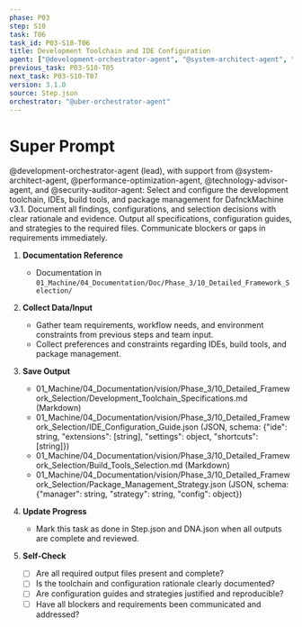 ```yaml
---
phase: P03
step: S10
task: T06
task_id: P03-S10-T06
title: Development Toolchain and IDE Configuration
agent: ["@development-orchestrator-agent", "@system-architect-agent", "@performance-optimization-agent", "@technology-advisor-agent", "@security-auditor-agent"]
previous_task: P03-S10-T05
next_task: P03-S10-T07
version: 3.1.0
source: Step.json
orchestrator: "@uber-orchestrator-agent"
---
```


# Super Prompt
@development-orchestrator-agent (lead), with support from @system-architect-agent, @performance-optimization-agent, @technology-advisor-agent, and @security-auditor-agent: Select and configure the development toolchain, IDEs, build tools, and package management for DafnckMachine v3.1. Document all findings, configurations, and selection decisions with clear rationale and evidence. Output all specifications, configuration guides, and strategies to the required files. Communicate blockers or gaps in requirements immediately.

1. **Documentation Reference**
   - Documentation in  `01_Machine/04_Documentation/Doc/Phase_3/10_Detailed_Framework_Selection/`

2. **Collect Data/Input**
   - Gather team requirements, workflow needs, and environment constraints from previous steps and team input.
   - Collect preferences and constraints regarding IDEs, build tools, and package management.

3. **Save Output**
   - 01_Machine/04_Documentation/vision/Phase_3/10_Detailed_Framework_Selection/Development_Toolchain_Specifications.md (Markdown)
   - 01_Machine/04_Documentation/vision/Phase_3/10_Detailed_Framework_Selection/IDE_Configuration_Guide.json (JSON, schema: {"ide": string, "extensions": [string], "settings": object, "shortcuts": [string]})
   - 01_Machine/04_Documentation/vision/Phase_3/10_Detailed_Framework_Selection/Build_Tools_Selection.md (Markdown)
   - 01_Machine/04_Documentation/vision/Phase_3/10_Detailed_Framework_Selection/Package_Management_Strategy.json (JSON, schema: {"manager": string, "strategy": string, "config": object})

4. **Update Progress**
   - Mark this task as done in Step.json and DNA.json when all outputs are complete and reviewed.

5. **Self-Check**
   - [ ] Are all required output files present and complete?
   - [ ] Is the toolchain and configuration rationale clearly documented?
   - [ ] Are configuration guides and strategies justified and reproducible?
   - [ ] Have all blockers and requirements been communicated and addressed? 
